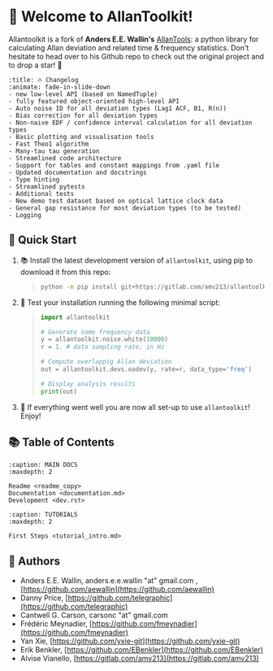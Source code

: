 # 📑 Welcome to AllanToolkit!

Allantoolkit is a fork of **Anders E.E. Wallin's** [AllanTools](https://githubcom/aewallin/allantools): a python library for calculating Allan deviation 
and related time & frequency statistics. Don't hesitate to head over to his 
Github repo to check out the original project and to drop a star! 🌟

```{dropdown}
:title: 🔥 Changelog
:animate: fade-in-slide-down
- new low-level API (based on NamedTuple)
- fully featured object-oriented high-level API
- Auto noise ID for all deviation types (Lag1 ACF, B1, R(n))
- Bias correction for all deviation types
- Non-naive EDF / confidence interval calculation for all deviation types
- Basic plotting and visualisation tools
- Fast Theo1 algorithm
- Many-tau tau generation
- Streamlined code architecture
- Support for tables and constant mappings from .yaml file
- Updated documentation and docstrings
- Type hinting
- Streamlined pytests
- Additional tests
- New demo test dataset based on optical lattice clock data
- General gap resistance for most deviation types (to be tested)
- Logging
```

## 🚀 Quick Start

1. 📚 Install the latest development version of `allantoolkit`, using pip to 
   download it from this repo:

    >```bash
    >python -m pip install git+https://gitlab.com/amv213/allantoolkit.git
    >```
   
2. 🐍 Test your installation running the following minimal script:

   >```python
   >import allantoolkit
   > 
   ># Generate some frequency data
   >y = allantoolkit.noise.white(10000)
   >r = 1. # data sampling rate, in Hz
   >
   ># Compute overlappig Allan deviation
   >out = allantoolkit.devs.oadev(y, rate=r, data_type='freq')
   >
   ># Display analysis results
   >print(out)
   >```

3. 🎉 If everything went well you are now all set-up to use `allantoolkit`! 
   Enjoy!

## 📚 Table of Contents


```{toctree}
:caption: MAIN DOCS
:maxdepth: 2

Readme <readme_copy>
Documentation <documentation.md>
Development <dev.rst>
```

```{toctree}
:caption: TUTORIALS
:maxdepth: 2

First Steps <tutorial_intro.md>
```

## 📝 Authors

* Anders E.E. Wallin, anders.e.e.wallin "at" gmail.com , 
  [https://github.com/aewallin](https://github.com/aewallin)
* Danny Price, [https://github.com/telegraphic](https://github.com/telegraphic)
* Cantwell G. Carson, carsonc "at" gmail.com
* Frédéric Meynadier, [https://github.com/fmeynadier](https://github.com/fmeynadier)
* Yan Xie, [https://github.com/yxie-git](https://github.com/yxie-git)
* Erik Benkler, [https://github.com/EBenkler](https://github.com/EBenkler)
* Alvise Vianello, [https://gitlab.com/amv213](https://gitlab.com/amv213)
